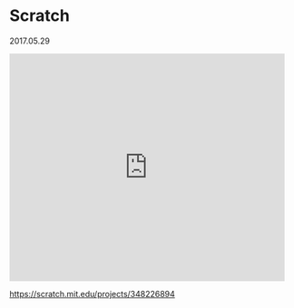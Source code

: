 # Scratch
2017.05.29


<iframe src="https://scratch.mit.edu/projects/348226894/embed" allowtransparency="true" width="485" height="402" frameborder="0" scrolling="no" allowfullscreen></iframe>


https://scratch.mit.edu/projects/348226894
